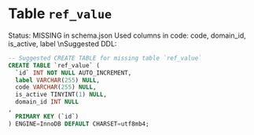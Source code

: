 ﻿# Table `ref_value`
Status: MISSING in schema.json
Used columns in code: code, domain_id, is_active, label
\nSuggested DDL:
```sql
-- Suggested CREATE TABLE for missing table `ref_value`
CREATE TABLE `ref_value` (
  `id` INT NOT NULL AUTO_INCREMENT,
  label VARCHAR(255) NULL,
  code VARCHAR(255) NULL,
  is_active TINYINT(1) NULL,
  domain_id INT NULL
,
  PRIMARY KEY (`id`)
) ENGINE=InnoDB DEFAULT CHARSET=utf8mb4;
```
